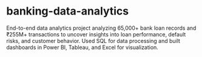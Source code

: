 # banking-data-analytics
End-to-end data analytics project analyzing 65,000+ bank loan records and ₹255M+ transactions to uncover insights into loan performance, default risks, and customer behavior. Used SQL for data processing and built dashboards in Power BI, Tableau, and Excel for visualization.
